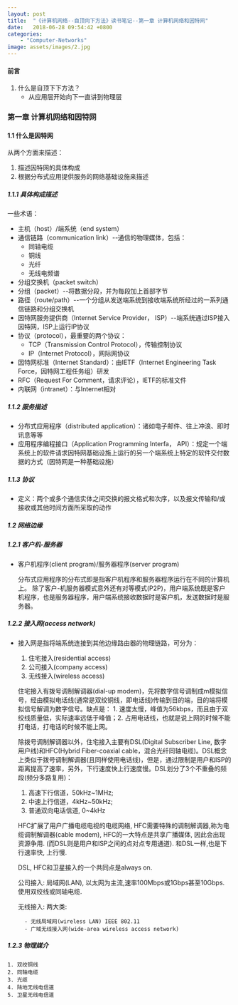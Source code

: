 ```yaml
---
layout: post
title:  "《计算机网络--自顶向下方法》读书笔记--第一章 计算机网络和因特网"
date:   2018-06-28 09:54:42 +0800
categories: 
    - "Computer-Networks"
image: assets/images/2.jpg
---
```


#### 前言
1. 什么是自顶下下方法？
    - 从应用层开始向下一直讲到物理层

### 第一章 计算机网络和因特网

#### 1.1 什么是因特网

从两个方面来描述：
1. 描述因特网的具体构成
2. 根据分布式应用提供服务的网络基础设施来描述

##### 1.1.1 具体构成描述
一些术语：
- 主机（host）/端系统（end system）
- 通信链路（communication link）--通信的物理媒体，包括：
    - 同轴电缆
    - 铜线
    - 光纤
    - 无线电频谱
- 分组交换机（packet switch）
- 分组（packet）--将数据分段，并为每段加上首部字节
- 路径（route/path）--一个分组从发送端系统到接收端系统所经过的一系列通信链路和分组交换机
- 因特网服务提供商（Internet Service Provider， ISP）--端系统通过ISP接入因特网，ISP上运行IP协议
- 协议（protocol），最重要的两个协议：
    - TCP（Transmission Control Protocol），传输控制协议
    - IP（Internet Protocol），网际网协议
- 因特网标准（Internet Standard）：由IETF（Internet Engineering Task Force，因特网工程任务组）研发
- RFC（Request For Comment，请求评论），IETF的标准文件
- 内联网（intranet）：与Internet相对

##### 1.1.2 服务描述
- 分布式应用程序（distributed application）：诸如电子邮件、往上冲浪、即时讯息等等
- 应用程序编程接口（Application Programming Interfa， API）：规定一个端系统上的软件请求因特网基础设施上运行的另一个端系统上特定的软件交付数据的方式（因特网是一种基础设施）

##### 1.1.3 协议
- 定义：两个或多个通信实体之间交换的报文格式和次序，以及报文传输和/或接收或其他时间方面所采取的动作

##### 1.2 网络边缘

##### 1.2.1 客户机-服务器

- 客户机程序(client program)/服务器程序(server program)

    分布式应用程序的分布式即是指客户机程序和服务器程序运行在不同的计算机上。
    除了客户-机服务器模式意外还有对等模式(P2P)，用户端系统既是客户机程序，也是服务器程序，用户端系统接收数据时是客户机，发送数据时是服务器。

##### 1.2.2 接入网(access network)

- 接入网是指将端系统连接到其他边缘路由器的物理链路，可分为：

   1. 住宅接入(residential access)
   2. 公司接入(company access)
   3. 无线接入(wireless access)

   住宅接入有拨号调制解调器(dial-up modem)，先将数字信号调制成m模拟信号，经由模拟电话线(通常是双绞铜线，即电话线)传输到目的端，目的端将模拟信号解调为数字信号。缺点是： 1. 速度太慢，峰值为56kbps，而且由于双绞线质量低，实际速率远低于峰值；2. 占用电话线，也就是说上网的时候不能打电话，打电话的时候不能上网。

   除拨号调制解调器以外，住宅接入主要有DSL(Digital Subscriber Line, 数字用户线)和HFC(Hybrid Fiber-coaxial cable，混合光纤同轴电缆)。DSL概念上类似于拨号调制解调器(且同样使用电话线)，但是，通过限制是用户和ISP的距离提高了速率，另外，下行速度快上行速度慢。DSL划分了3个不重叠的频段(频分多路复用)：
   
   1. 高速下行信道，50kHz~1MHz;
   2. 中速上行信道，4kHz~50kHz;
   3. 普通双向电话信道, 0~4kHz
   
   HFC扩展了用户广播电缆电视的电缆网络, HFC需要特殊的调制解调器,称为电缆调制解调器(cable modem), HFC的一大特点是共享广播媒体, 因此会出现资源争用. (而DSL则是用户和ISP之间的点对点专用通道). 和DSL一样,也是下行速率快, 上行慢. 

   DSL, HFC和卫星接入的一个共同点是always on. 

    公司接入: 局域网(LAN), 以太网为主流,速率100Mbps或1Gbps甚至10Gbps. 使用双绞线或同轴电缆.

    无线接入: 两大类:

        - 无线局域网(wireless LAN) IEEE 802.11
        - 广域无线接入网(wide-area wireless access network)
    
##### 1.2.3 物理媒介

    1. 双绞铜线
    2. 同轴电缆
    3. 光缆
    4. 陆地无线电信道
    5. 卫星无线电信道
   
